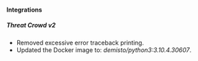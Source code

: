 
#### Integrations
##### Threat Crowd v2
- Removed excessive error traceback printing.
- Updated the Docker image to: *demisto/python3:3.10.4.30607*.
